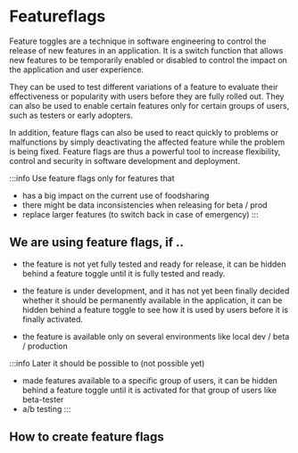 # Featureflags
Feature toggles are a technique in software engineering to control the release of new features in an application. It is a switch function that allows new features to be temporarily enabled or disabled to control the impact on the application and user experience.

They can be used to test different variations of a feature to evaluate their effectiveness or popularity with users before they are fully rolled out. They can also be used to enable certain features only for certain groups of users, such as testers or early adopters.

In addition, feature flags can also be used to react quickly to problems or malfunctions by simply deactivating the affected feature while the problem is being fixed. Feature flags are thus a powerful tool to increase flexibility, control and security in software development and deployment.

:::info Use feature flags only for features that
- has a big impact on the current use of foodsharing
- there might be data inconsistencies when releasing for beta / prod
- replace larger features (to switch back in case of emergency)
:::

## We are using feature flags, if ..
- the feature is not yet fully tested and ready for release, it can be hidden behind a feature toggle until it is fully tested and ready.

- the feature is under development, and it has not yet been finally decided whether it should be permanently available in the application, it can be hidden behind a feature toggle to see how it is used by users before it is finally activated.

- the feature is available only on several environments like local dev / beta / production

:::info Later it should be possible to (not possible yet)
- made features available to a specific group of users, it can be hidden behind a feature toggle until it is activated for that group of users like beta-tester
- a/b testing
:::

## How to create feature flags
